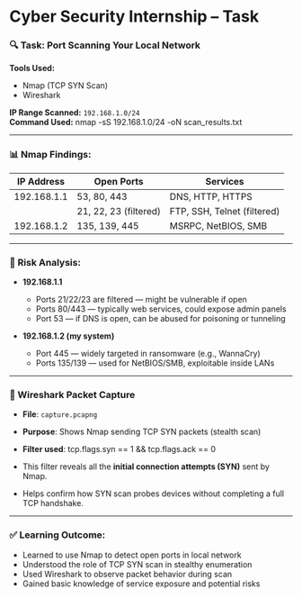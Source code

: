 # Cyber Security Internship – Task 

### 🔍 Task: Port Scanning Your Local Network

**Tools Used:**
- Nmap (TCP SYN Scan)
- Wireshark

**IP Range Scanned:** `192.168.1.0/24`  
**Command Used:** nmap -sS 192.168.1.0/24 -oN scan_results.txt


---

### 📊 Nmap Findings:

| IP Address    | Open Ports             | Services                    |
|---------------|------------------------|-----------------------------|
| 192.168.1.1   | 53, 80, 443            | DNS, HTTP, HTTPS            |
|               | 21, 22, 23 (filtered)  | FTP, SSH, Telnet (filtered) |
| 192.168.1.2   | 135, 139, 445          | MSRPC, NetBIOS, SMB         |

---

### 🔐 Risk Analysis:

- **192.168.1.1**
  - Ports 21/22/23 are filtered — might be vulnerable if open
  - Ports 80/443 — typically web services, could expose admin panels
  - Port 53 — if DNS is open, can be abused for poisoning or tunneling

- **192.168.1.2 (my system)**
  - Port 445 — widely targeted in ransomware (e.g., WannaCry)
  - Ports 135/139 — used for NetBIOS/SMB, exploitable inside LANs

---

### 🧪 Wireshark Packet Capture

- **File**: `capture.pcapng`
- **Purpose**: Shows Nmap sending TCP SYN packets (stealth scan)
- **Filter used**: tcp.flags.syn == 1 && tcp.flags.ack == 0


- This filter reveals all the **initial connection attempts (SYN)** sent by Nmap.
- Helps confirm how SYN scan probes devices without completing a full TCP handshake.

---

### ✅ Learning Outcome:
- Learned to use Nmap to detect open ports in local network
- Understood the role of TCP SYN scan in stealthy enumeration
- Used Wireshark to observe packet behavior during scan
- Gained basic knowledge of service exposure and potential risks



